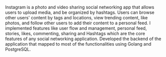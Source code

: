 Instagram is a photo and video sharing social networking app that allows
users to upload media, and be organized by hashtags. Users can browse
other users' content by tags and locations, view trending content, like
photos, and follow other users to add their content to a personal feed.
I implemented features like user flow and management, personal feed,
stories, likes, commenting, sharing and Hashtags which are the core
features of any social networking application.
Developed the backend of the application that mapped to most of the
functionalities using Golang and PostgreSQL.
